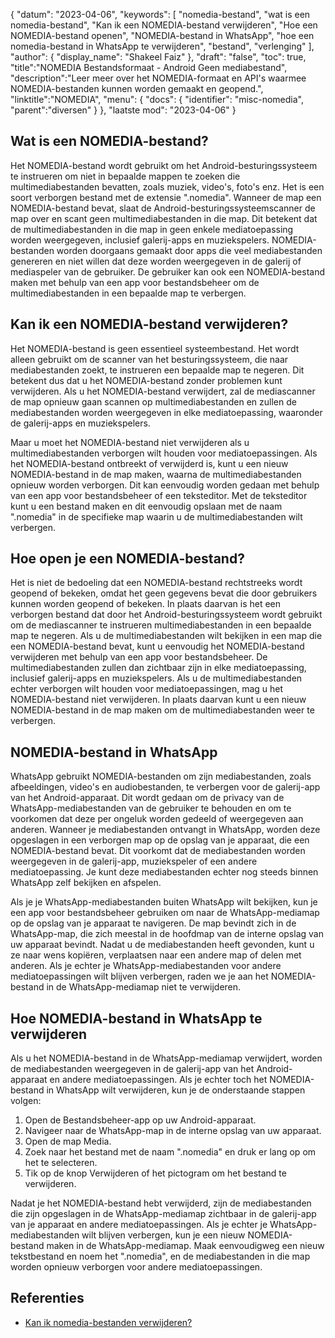 {
"datum": "2023-04-06",
  "keywords": [
"nomedia-bestand",
"wat is een nomedia-bestand",
"Kan ik een NOMEDIA-bestand verwijderen",
"Hoe een NOMEDIA-bestand openen",
"NOMEDIA-bestand in WhatsApp",
"hoe een nomedia-bestand in WhatsApp te verwijderen",
"bestand",
"verlenging"
],
  "author": {
"display_name": "Shakeel Faiz"
},
"draft": "false",
"toc": true,
"title":"NOMEDIA Bestandsformaat - Android Geen mediabestand",
  "description":"Leer meer over het NOMEDIA-formaat en API's waarmee NOMEDIA-bestanden kunnen worden gemaakt en geopend.",
"linktitle":"NOMEDIA",
  "menu": {
    "docs": {
      "identifier": "misc-nomedia",
"parent":"diversen"
}
},
"laatste mod": "2023-04-06"
}

## Wat is een NOMEDIA-bestand?

Het NOMEDIA-bestand wordt gebruikt om het Android-besturingssysteem te instrueren om niet in bepaalde mappen te zoeken die multimediabestanden bevatten, zoals muziek, video's, foto's enz. Het is een soort verborgen bestand met de extensie ".nomedia". Wanneer de map een NOMEDIA-bestand bevat, slaat de Android-besturingssysteemscanner de map over en scant geen multimediabestanden in die map. Dit betekent dat de multimediabestanden in die map in geen enkele mediatoepassing worden weergegeven, inclusief galerij-apps en muziekspelers. NOMEDIA-bestanden worden doorgaans gemaakt door apps die veel mediabestanden genereren en niet willen dat deze worden weergegeven in de galerij of mediaspeler van de gebruiker. De gebruiker kan ook een NOMEDIA-bestand maken met behulp van een app voor bestandsbeheer om de multimediabestanden in een bepaalde map te verbergen.

## Kan ik een NOMEDIA-bestand verwijderen?

Het NOMEDIA-bestand is geen essentieel systeembestand. Het wordt alleen gebruikt om de scanner van het besturingssysteem, die naar mediabestanden zoekt, te instrueren een bepaalde map te negeren. Dit betekent dus dat u het NOMEDIA-bestand zonder problemen kunt verwijderen. Als u het NOMEDIA-bestand verwijdert, zal de mediascanner de map opnieuw gaan scannen op multimediabestanden en zullen de mediabestanden worden weergegeven in elke mediatoepassing, waaronder de galerij-apps en muziekspelers.

Maar u moet het NOMEDIA-bestand niet verwijderen als u multimediabestanden verborgen wilt houden voor mediatoepassingen. Als het NOMEDIA-bestand ontbreekt of verwijderd is, kunt u een nieuw NOMEDIA-bestand in de map maken, waarna de multimediabestanden opnieuw worden verborgen. Dit kan eenvoudig worden gedaan met behulp van een app voor bestandsbeheer of een teksteditor. Met de teksteditor kunt u een bestand maken en dit eenvoudig opslaan met de naam ".nomedia" in de specifieke map waarin u de multimediabestanden wilt verbergen.

## Hoe open je een NOMEDIA-bestand?

Het is niet de bedoeling dat een NOMEDIA-bestand rechtstreeks wordt geopend of bekeken, omdat het geen gegevens bevat die door gebruikers kunnen worden geopend of bekeken. In plaats daarvan is het een verborgen bestand dat door het Android-besturingssysteem wordt gebruikt om de mediascanner te instrueren multimediabestanden in een bepaalde map te negeren. Als u de multimediabestanden wilt bekijken in een map die een NOMEDIA-bestand bevat, kunt u eenvoudig het NOMEDIA-bestand verwijderen met behulp van een app voor bestandsbeheer. De multimediabestanden zullen dan zichtbaar zijn in elke mediatoepassing, inclusief galerij-apps en muziekspelers. Als u de multimediabestanden echter verborgen wilt houden voor mediatoepassingen, mag u het NOMEDIA-bestand niet verwijderen. In plaats daarvan kunt u een nieuw NOMEDIA-bestand in de map maken om de multimediabestanden weer te verbergen.

## NOMEDIA-bestand in WhatsApp

WhatsApp gebruikt NOMEDIA-bestanden om zijn mediabestanden, zoals afbeeldingen, video's en audiobestanden, te verbergen voor de galerij-app van het Android-apparaat. Dit wordt gedaan om de privacy van de WhatsApp-mediabestanden van de gebruiker te behouden en om te voorkomen dat deze per ongeluk worden gedeeld of weergegeven aan anderen. Wanneer je mediabestanden ontvangt in WhatsApp, worden deze opgeslagen in een verborgen map op de opslag van je apparaat, die een NOMEDIA-bestand bevat. Dit voorkomt dat de mediabestanden worden weergegeven in de galerij-app, muziekspeler of een andere mediatoepassing. Je kunt deze mediabestanden echter nog steeds binnen WhatsApp zelf bekijken en afspelen.

Als je je WhatsApp-mediabestanden buiten WhatsApp wilt bekijken, kun je een app voor bestandsbeheer gebruiken om naar de WhatsApp-mediamap op de opslag van je apparaat te navigeren. De map bevindt zich in de WhatsApp-map, die zich meestal in de hoofdmap van de interne opslag van uw apparaat bevindt. Nadat u de mediabestanden heeft gevonden, kunt u ze naar wens kopiëren, verplaatsen naar een andere map of delen met anderen. Als je echter je WhatsApp-mediabestanden voor andere mediatoepassingen wilt blijven verbergen, raden we je aan het NOMEDIA-bestand in de WhatsApp-mediamap niet te verwijderen.

## Hoe NOMEDIA-bestand in WhatsApp te verwijderen

Als u het NOMEDIA-bestand in de WhatsApp-mediamap verwijdert, worden de mediabestanden weergegeven in de galerij-app van het Android-apparaat en andere mediatoepassingen. Als je echter toch het NOMEDIA-bestand in WhatsApp wilt verwijderen, kun je de onderstaande stappen volgen:

1. Open de Bestandsbeheer-app op uw Android-apparaat.
2. Navigeer naar de WhatsApp-map in de interne opslag van uw apparaat.
3. Open de map Media.
4. Zoek naar het bestand met de naam ".nomedia" en druk er lang op om het te selecteren.
5. Tik op de knop Verwijderen of het pictogram om het bestand te verwijderen.

Nadat je het NOMEDIA-bestand hebt verwijderd, zijn de mediabestanden die zijn opgeslagen in de WhatsApp-mediamap zichtbaar in de galerij-app van je apparaat en andere mediatoepassingen. Als je echter je WhatsApp-mediabestanden wilt blijven verbergen, kun je een nieuw NOMEDIA-bestand maken in de WhatsApp-mediamap. Maak eenvoudigweg een nieuw tekstbestand en noem het ".nomedia", en de mediabestanden in die map worden opnieuw verborgen voor andere mediatoepassingen.

## Referenties
* [Kan ik nomedia-bestanden verwijderen?](https://www.quora.com/Can-I-delete-nomedia-files)

